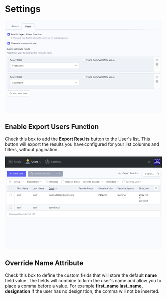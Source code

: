 # Settings

![User Settings](./images/user-settings.jpg)

## Enable Export Users Function
Check this box to add the **Export Results** button to the User's list.  This button will export the results you have configured for your list columns and filters, without pagination.

![User Settings](./images/user-export-button.jpg)

## Override Name Attribute
Check this box to define the custom fields that will store the default **name** field value.  The fields will combine to form the user's name and allow you to place a comma before a value.  For example **first_name last_name, designation**  If the user has no designation, the comma will not be inserted.